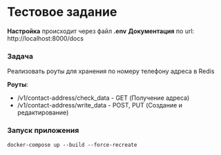 # Тестовое задание

**Настройка** происходит через файл **.env**
**Документация** по url: http://localhost:8000/docs


### Задача
Реализовать роуты для хранения по номеру телефону адреса в Redis

**Роуты**:
* /v1/contact-address/check_data - GET (Получение адреса)
* /v1/contact-address/write_data - POST, PUT (Создание и редактирование)

### Запуск приложения
```shell
docker-compose up --build --force-recreate
```
